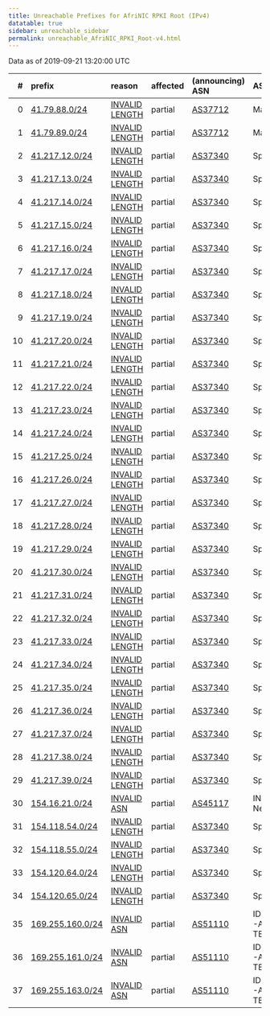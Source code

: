 ```yaml
---
title: Unreachable Prefixes for AfriNIC RPKI Root (IPv4)
datatable: true
sidebar: unreachable_sidebar
permalink: unreachable_AfriNIC_RPKI_Root-v4.html
---
```


Data as of 2019-09-21 13:20:00 UTC


<div class="datatable-begin"></div>

|   # | prefix                                                     | reason                                                                                                    | affected   | (announcing) ASN                       | AS Name                                     |   unreachable /24s |
|----:|:-----------------------------------------------------------|:----------------------------------------------------------------------------------------------------------|:-----------|:---------------------------------------|:--------------------------------------------|-------------------:|
|   0 | [41.79.88.0/24](https://stat.ripe.net/41.79.88.0/24)       | [INVALID LENGTH](https://rpki-validator.ripe.net/announcement-preview?asn=AS37712&prefix=41.79.88.0/24)   | partial    | [AS37712](unreachable_AS37712-v4.html) | Malswitch                                   |                  1 |
|   1 | [41.79.89.0/24](https://stat.ripe.net/41.79.89.0/24)       | [INVALID LENGTH](https://rpki-validator.ripe.net/announcement-preview?asn=AS37712&prefix=41.79.89.0/24)   | partial    | [AS37712](unreachable_AS37712-v4.html) | Malswitch                                   |                  1 |
|   2 | [41.217.12.0/24](https://stat.ripe.net/41.217.12.0/24)     | [INVALID LENGTH](https://rpki-validator.ripe.net/announcement-preview?asn=AS37340&prefix=41.217.12.0/24)  | partial    | [AS37340](unreachable_AS37340-v4.html) | Spectranet                                  |                  1 |
|   3 | [41.217.13.0/24](https://stat.ripe.net/41.217.13.0/24)     | [INVALID LENGTH](https://rpki-validator.ripe.net/announcement-preview?asn=AS37340&prefix=41.217.13.0/24)  | partial    | [AS37340](unreachable_AS37340-v4.html) | Spectranet                                  |                  1 |
|   4 | [41.217.14.0/24](https://stat.ripe.net/41.217.14.0/24)     | [INVALID LENGTH](https://rpki-validator.ripe.net/announcement-preview?asn=AS37340&prefix=41.217.14.0/24)  | partial    | [AS37340](unreachable_AS37340-v4.html) | Spectranet                                  |                  1 |
|   5 | [41.217.15.0/24](https://stat.ripe.net/41.217.15.0/24)     | [INVALID LENGTH](https://rpki-validator.ripe.net/announcement-preview?asn=AS37340&prefix=41.217.15.0/24)  | partial    | [AS37340](unreachable_AS37340-v4.html) | Spectranet                                  |                  1 |
|   6 | [41.217.16.0/24](https://stat.ripe.net/41.217.16.0/24)     | [INVALID LENGTH](https://rpki-validator.ripe.net/announcement-preview?asn=AS37340&prefix=41.217.16.0/24)  | partial    | [AS37340](unreachable_AS37340-v4.html) | Spectranet                                  |                  1 |
|   7 | [41.217.17.0/24](https://stat.ripe.net/41.217.17.0/24)     | [INVALID LENGTH](https://rpki-validator.ripe.net/announcement-preview?asn=AS37340&prefix=41.217.17.0/24)  | partial    | [AS37340](unreachable_AS37340-v4.html) | Spectranet                                  |                  1 |
|   8 | [41.217.18.0/24](https://stat.ripe.net/41.217.18.0/24)     | [INVALID LENGTH](https://rpki-validator.ripe.net/announcement-preview?asn=AS37340&prefix=41.217.18.0/24)  | partial    | [AS37340](unreachable_AS37340-v4.html) | Spectranet                                  |                  1 |
|   9 | [41.217.19.0/24](https://stat.ripe.net/41.217.19.0/24)     | [INVALID LENGTH](https://rpki-validator.ripe.net/announcement-preview?asn=AS37340&prefix=41.217.19.0/24)  | partial    | [AS37340](unreachable_AS37340-v4.html) | Spectranet                                  |                  1 |
|  10 | [41.217.20.0/24](https://stat.ripe.net/41.217.20.0/24)     | [INVALID LENGTH](https://rpki-validator.ripe.net/announcement-preview?asn=AS37340&prefix=41.217.20.0/24)  | partial    | [AS37340](unreachable_AS37340-v4.html) | Spectranet                                  |                  1 |
|  11 | [41.217.21.0/24](https://stat.ripe.net/41.217.21.0/24)     | [INVALID LENGTH](https://rpki-validator.ripe.net/announcement-preview?asn=AS37340&prefix=41.217.21.0/24)  | partial    | [AS37340](unreachable_AS37340-v4.html) | Spectranet                                  |                  1 |
|  12 | [41.217.22.0/24](https://stat.ripe.net/41.217.22.0/24)     | [INVALID LENGTH](https://rpki-validator.ripe.net/announcement-preview?asn=AS37340&prefix=41.217.22.0/24)  | partial    | [AS37340](unreachable_AS37340-v4.html) | Spectranet                                  |                  1 |
|  13 | [41.217.23.0/24](https://stat.ripe.net/41.217.23.0/24)     | [INVALID LENGTH](https://rpki-validator.ripe.net/announcement-preview?asn=AS37340&prefix=41.217.23.0/24)  | partial    | [AS37340](unreachable_AS37340-v4.html) | Spectranet                                  |                  1 |
|  14 | [41.217.24.0/24](https://stat.ripe.net/41.217.24.0/24)     | [INVALID LENGTH](https://rpki-validator.ripe.net/announcement-preview?asn=AS37340&prefix=41.217.24.0/24)  | partial    | [AS37340](unreachable_AS37340-v4.html) | Spectranet                                  |                  1 |
|  15 | [41.217.25.0/24](https://stat.ripe.net/41.217.25.0/24)     | [INVALID LENGTH](https://rpki-validator.ripe.net/announcement-preview?asn=AS37340&prefix=41.217.25.0/24)  | partial    | [AS37340](unreachable_AS37340-v4.html) | Spectranet                                  |                  1 |
|  16 | [41.217.26.0/24](https://stat.ripe.net/41.217.26.0/24)     | [INVALID LENGTH](https://rpki-validator.ripe.net/announcement-preview?asn=AS37340&prefix=41.217.26.0/24)  | partial    | [AS37340](unreachable_AS37340-v4.html) | Spectranet                                  |                  1 |
|  17 | [41.217.27.0/24](https://stat.ripe.net/41.217.27.0/24)     | [INVALID LENGTH](https://rpki-validator.ripe.net/announcement-preview?asn=AS37340&prefix=41.217.27.0/24)  | partial    | [AS37340](unreachable_AS37340-v4.html) | Spectranet                                  |                  1 |
|  18 | [41.217.28.0/24](https://stat.ripe.net/41.217.28.0/24)     | [INVALID LENGTH](https://rpki-validator.ripe.net/announcement-preview?asn=AS37340&prefix=41.217.28.0/24)  | partial    | [AS37340](unreachable_AS37340-v4.html) | Spectranet                                  |                  1 |
|  19 | [41.217.29.0/24](https://stat.ripe.net/41.217.29.0/24)     | [INVALID LENGTH](https://rpki-validator.ripe.net/announcement-preview?asn=AS37340&prefix=41.217.29.0/24)  | partial    | [AS37340](unreachable_AS37340-v4.html) | Spectranet                                  |                  1 |
|  20 | [41.217.30.0/24](https://stat.ripe.net/41.217.30.0/24)     | [INVALID LENGTH](https://rpki-validator.ripe.net/announcement-preview?asn=AS37340&prefix=41.217.30.0/24)  | partial    | [AS37340](unreachable_AS37340-v4.html) | Spectranet                                  |                  1 |
|  21 | [41.217.31.0/24](https://stat.ripe.net/41.217.31.0/24)     | [INVALID LENGTH](https://rpki-validator.ripe.net/announcement-preview?asn=AS37340&prefix=41.217.31.0/24)  | partial    | [AS37340](unreachable_AS37340-v4.html) | Spectranet                                  |                  1 |
|  22 | [41.217.32.0/24](https://stat.ripe.net/41.217.32.0/24)     | [INVALID LENGTH](https://rpki-validator.ripe.net/announcement-preview?asn=AS37340&prefix=41.217.32.0/24)  | partial    | [AS37340](unreachable_AS37340-v4.html) | Spectranet                                  |                  1 |
|  23 | [41.217.33.0/24](https://stat.ripe.net/41.217.33.0/24)     | [INVALID LENGTH](https://rpki-validator.ripe.net/announcement-preview?asn=AS37340&prefix=41.217.33.0/24)  | partial    | [AS37340](unreachable_AS37340-v4.html) | Spectranet                                  |                  1 |
|  24 | [41.217.34.0/24](https://stat.ripe.net/41.217.34.0/24)     | [INVALID LENGTH](https://rpki-validator.ripe.net/announcement-preview?asn=AS37340&prefix=41.217.34.0/24)  | partial    | [AS37340](unreachable_AS37340-v4.html) | Spectranet                                  |                  1 |
|  25 | [41.217.35.0/24](https://stat.ripe.net/41.217.35.0/24)     | [INVALID LENGTH](https://rpki-validator.ripe.net/announcement-preview?asn=AS37340&prefix=41.217.35.0/24)  | partial    | [AS37340](unreachable_AS37340-v4.html) | Spectranet                                  |                  1 |
|  26 | [41.217.36.0/24](https://stat.ripe.net/41.217.36.0/24)     | [INVALID LENGTH](https://rpki-validator.ripe.net/announcement-preview?asn=AS37340&prefix=41.217.36.0/24)  | partial    | [AS37340](unreachable_AS37340-v4.html) | Spectranet                                  |                  1 |
|  27 | [41.217.37.0/24](https://stat.ripe.net/41.217.37.0/24)     | [INVALID LENGTH](https://rpki-validator.ripe.net/announcement-preview?asn=AS37340&prefix=41.217.37.0/24)  | partial    | [AS37340](unreachable_AS37340-v4.html) | Spectranet                                  |                  1 |
|  28 | [41.217.38.0/24](https://stat.ripe.net/41.217.38.0/24)     | [INVALID LENGTH](https://rpki-validator.ripe.net/announcement-preview?asn=AS37340&prefix=41.217.38.0/24)  | partial    | [AS37340](unreachable_AS37340-v4.html) | Spectranet                                  |                  1 |
|  29 | [41.217.39.0/24](https://stat.ripe.net/41.217.39.0/24)     | [INVALID LENGTH](https://rpki-validator.ripe.net/announcement-preview?asn=AS37340&prefix=41.217.39.0/24)  | partial    | [AS37340](unreachable_AS37340-v4.html) | Spectranet                                  |                  1 |
|  30 | [154.16.21.0/24](https://stat.ripe.net/154.16.21.0/24)     | [INVALID ASN](https://rpki-validator.ripe.net/announcement-preview?asn=AS45117&prefix=154.16.21.0/24)     | partial    | [AS45117](unreachable_AS45117-v4.html) | INPL-IN-AP Ishan's Network                  |                  1 |
|  31 | [154.118.54.0/24](https://stat.ripe.net/154.118.54.0/24)   | [INVALID LENGTH](https://rpki-validator.ripe.net/announcement-preview?asn=AS37340&prefix=154.118.54.0/24) | partial    | [AS37340](unreachable_AS37340-v4.html) | Spectranet                                  |                  1 |
|  32 | [154.118.55.0/24](https://stat.ripe.net/154.118.55.0/24)   | [INVALID LENGTH](https://rpki-validator.ripe.net/announcement-preview?asn=AS37340&prefix=154.118.55.0/24) | partial    | [AS37340](unreachable_AS37340-v4.html) | Spectranet                                  |                  1 |
|  33 | [154.120.64.0/24](https://stat.ripe.net/154.120.64.0/24)   | [INVALID LENGTH](https://rpki-validator.ripe.net/announcement-preview?asn=AS37340&prefix=154.120.64.0/24) | partial    | [AS37340](unreachable_AS37340-v4.html) | Spectranet                                  |                  1 |
|  34 | [154.120.65.0/24](https://stat.ripe.net/154.120.65.0/24)   | [INVALID LENGTH](https://rpki-validator.ripe.net/announcement-preview?asn=AS37340&prefix=154.120.65.0/24) | partial    | [AS37340](unreachable_AS37340-v4.html) | Spectranet                                  |                  1 |
|  35 | [169.255.160.0/24](https://stat.ripe.net/169.255.160.0/24) | [INVALID ASN](https://rpki-validator.ripe.net/announcement-preview?asn=AS51110&prefix=169.255.160.0/24)   | partial    | [AS51110](unreachable_AS51110-v4.html) | IDOMTECHNOLOGIES-AS - IDOM TECHNOLOGIES SAS |                  1 |
|  36 | [169.255.161.0/24](https://stat.ripe.net/169.255.161.0/24) | [INVALID ASN](https://rpki-validator.ripe.net/announcement-preview?asn=AS51110&prefix=169.255.161.0/24)   | partial    | [AS51110](unreachable_AS51110-v4.html) | IDOMTECHNOLOGIES-AS - IDOM TECHNOLOGIES SAS |                  1 |
|  37 | [169.255.163.0/24](https://stat.ripe.net/169.255.163.0/24) | [INVALID ASN](https://rpki-validator.ripe.net/announcement-preview?asn=AS51110&prefix=169.255.163.0/24)   | partial    | [AS51110](unreachable_AS51110-v4.html) | IDOMTECHNOLOGIES-AS - IDOM TECHNOLOGIES SAS |                  1 |

<div class="datatable-end"></div>